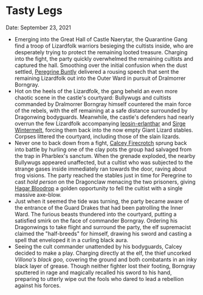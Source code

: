 # Tasty Legs

Date: September 23, 2021

- Emerging into the Great Hall of Castle Naerytar, the Quarantine Gang find a troop of Lizardfolk warriors besieging the cultists inside, who are desperately trying to protect the remaining looted treasure. Charging into the fight, the party quickly overwhelmed the remaining cultists and captured the hall. Smoothing over the initial confusion when the dust settled, [Peregrine Buntly](../Characters/Peregrine%20Buntly/%21index.md)  delivered a rousing speech that sent the remaining Lizardfolk out into the Outer Ward in pursuit of Dralmorrer Borngray.
- Hot on the heels of the Lizardfolk, the gang beheld an even more chaotic scene in the castle's courtyard: Bullywugs and cultists commanded by Dralmorrer Borngray himself countered the main force of the rebels, with the elf remaining at a safe distance surrounded by Dragonwing bodyguards. Meanwhile, the castle's defenders had nearly overrun the few Lizardfolk accompanying [leosin-erlanthar](../npcs/leosin-erlanthar.md) and [Sirge Wintermelt](../Characters/Sirge%20Wintermelt/%21index.md), forcing them back into the now empty Giant Lizard stables. Corpses littered the courtyard, including those of the slain lizards.
- Never one to back down from a fight, [Calcey Firecrotch](../Characters/Calcey%20Firecrotch/%21index.md) sprung back into battle by hurling one of the clay pots the group had salvaged from the trap in Pharblex's sanctum. When the grenade exploded, the nearby Bullywugs appeared unaffected, but a cultist who was subjected to the strange gases inside immediately ran towards the door, raving about frog visions. The party reached the stables just in time for Peregrine to cast *hold person* on the Dragonclaw menacing the two prisoners, giving [Hagar Bloodrop](../Characters/Hagar%20Bloodrop/%21index.md) a golden opportunity to fell the cultist with a single massive axe-blow.
- Just when it seemed the tide was turning, the party became aware of the entrance of the Guard Drakes that had been patrolling the Inner Ward. The furious beasts thundered into the courtyard, putting a satisfied smirk on the face of commander Borngray. Ordering his Dragonwings to take flight and surround the party, the elf supremacist claimed the "half-breeds" for himself, drawing his sword and casting a spell that enveloped it in a curling black aura.
- Seeing the cult commander unattended by his bodyguards, Calcey decided to make a play. Charging directly at the elf, the thief uncorked *Villona's black goo,* covering the ground and both combatants in an inky black layer of grease. Though neither fighter lost their footing, Borngray sputtered in rage and magically recalled his sword to his hand, preparing to utterly wipe out the fools who dared to lead a rebellion against his forces.
